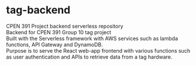 # tag-backend
CPEN 391 Project backend serverless repository\
Backend for CPEN 391 Group 10 tag project\
Built with the Serverless framework with AWS services such as lambda functions, API Gateway and DynamoDB.\
Purpose is to serve the React web-app frontend with various functions such as user authentication and APIs to retrieve data from a tag hardware.
